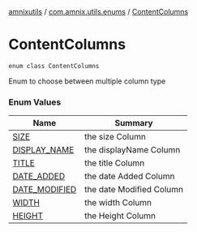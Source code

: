 [amnixutils](../../index.md) / [com.amnix.utils.enums](../index.md) / [ContentColumns](./index.md)

# ContentColumns

`enum class ContentColumns`

Enum to choose between multiple column type

### Enum Values

| Name | Summary |
|---|---|
| [SIZE](-s-i-z-e.md) | the size Column |
| [DISPLAY_NAME](-d-i-s-p-l-a-y_-n-a-m-e.md) | the displayName Column |
| [TITLE](-t-i-t-l-e.md) | the title Column |
| [DATE_ADDED](-d-a-t-e_-a-d-d-e-d.md) | the date Added Column |
| [DATE_MODIFIED](-d-a-t-e_-m-o-d-i-f-i-e-d.md) | the date Modified Column |
| [WIDTH](-w-i-d-t-h.md) | the width Column |
| [HEIGHT](-h-e-i-g-h-t.md) | the Height Column |
